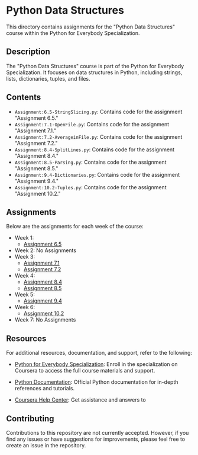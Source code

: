 # Python Data Structures

This directory contains assignments for the "Python Data Structures" course within the Python for Everybody Specialization.

## Description

The "Python Data Structures" course is part of the Python for Everybody Specialization. It focuses on data structures in Python, including strings, lists, dictionaries, tuples, and files.

## Contents

- `Assignment:6.5-StringSlicing.py`: Contains code for the assignment "Assignment 6.5."
- `Assignment:7.1-OpenFile.py`: Contains code for the assignment "Assignment 7.1."
- `Assignment:7.2-AverageinFile.py`: Contains code for the assignment "Assignment 7.2."
- `Assignment:8.4-SplitLines.py`: Contains code for the assignment "Assignment 8.4."
- `Assignment:8.5-Parsing.py`: Contains code for the assignment "Assignment 8.5."
- `Assignment:9.4-Dictionaries.py`: Contains code for the assignment "Assignment 9.4."
- `Assignment:10.2-Tuples.py`: Contains code for the assignment "Assignment 10.2."

## Assignments

Below are the assignments for each week of the course:

- Week 1:
  - [Assignment 6.5](https://github.com/jithendra-varma/Python-for-Everybody-Specialization-Codes/blob/main/Python%20Data%20Structures/Assignment:6.5-StringSlicing.py)
- Week 2: No Assignments
- Week 3:
  - [Assignment 7.1](https://github.com/jithendra-varma/Python-for-Everybody-Specialization-Codes/blob/main/Python%20Data%20Structures/Assignment:7.1-OpenFile.py)
  - [Assignment 7.2](https://github.com/jithendra-varma/Python-for-Everybody-Specialization-Codes/blob/main/Python%20Data%20Structures/Assignment:7.2-AverageinFile.py)
- Week 4:
  - [Assignment 8.4](https://github.com/jithendra-varma/Python-for-Everybody-Specialization-Codes/blob/main/Python%20Data%20Structures/Assignment:8.4-SplitLines.py)
  - [Assignment 8.5](https://github.com/jithendra-varma/Python-for-Everybody-Specialization-Codes/blob/main/Python%20Data%20Structures/Assignment:8.5-Parsing.py)
- Week 5:
  - [Assignment 9.4](https://github.com/jithendra-varma/Python-for-Everybody-Specialization-Codes/blob/main/Python%20Data%20Structures/Assignment:9.4-Dictionaries.py)
- Week 6:
  - [Assignment 10.2](https://github.com/jithendra-varma/Python-for-Everybody-Specialization-Codes/blob/main/Python%20Data%20Structures/Assignment:10.2-Tuples.py)
- Week 7: No Assignments

## Resources

For additional resources, documentation, and support, refer to the following:

- [Python for Everybody Specialization](https://www.coursera.org/specializations/python): Enroll in the specialization on Coursera to access the full course materials and support.

- [Python Documentation](https://docs.python.org/): Official Python documentation for in-depth references and tutorials.

- [Coursera Help Center](https://learner.coursera.help/): Get assistance and answers to

## Contributing

Contributions to this repository are not currently accepted. However, if you find any issues or have suggestions for improvements, please feel free to create an issue in the repository.

